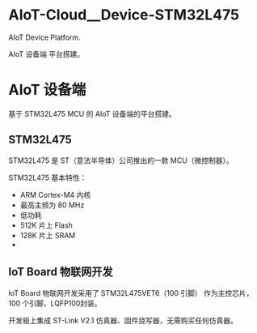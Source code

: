 # AIoT-Cloud__Device-STM32L475
AIoT Device Platform.  

AIoT 设备端 平台搭建。



# AIoT 设备端

基于 STM32L475 MCU 的 AIoT 设备端的平台搭建。



## STM32L475

STM32L475 是 ST（意法半导体）公司推出的一款 MCU（微控制器）。

STM32L475 基本特性：

- ARM Cortex-M4 内核
- 最高主频为 80 MHz
- 低功耗
- 512K 片上 Flash
- 128K 片上 SRAM
- 

## IoT Board 物联网开发

IoT Board 物联网开发采用了 STM32L475VET6（100 引脚） 作为主控芯片，100 个引脚，LQFP100封装。

开发板上集成 ST-Link V2.1 仿真器、固件烧写器，无需购买任何仿真器。
